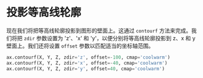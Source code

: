 # 投影等高线轮廓

现在我们将把等高线轮廓投影到图形的壁面上。这通过 `contourf` 方法来完成。我们将把 `zdir` 参数设置为 'z'、'x' 和 'y'，以便分别将等高线轮廓投影到 z、x 和 y 壁面上。我们还将设置 `offset` 参数以匹配适当的坐标轴范围。

```python
ax.contourf(X, Y, Z, zdir='z', offset=-100, cmap='coolwarm')
ax.contourf(X, Y, Z, zdir='x', offset=-40, cmap='coolwarm')
ax.contourf(X, Y, Z, zdir='y', offset=40, cmap='coolwarm')
```
